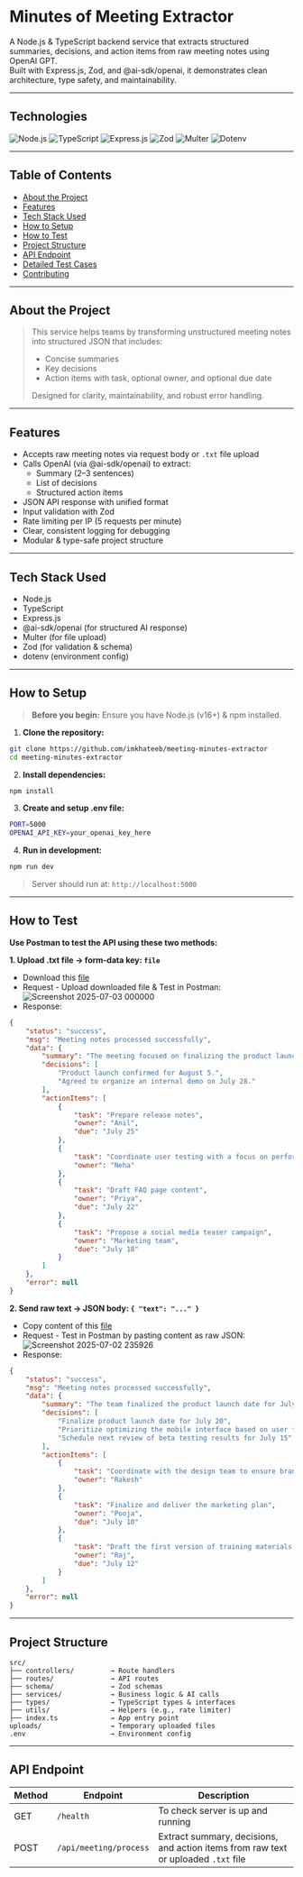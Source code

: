 # Minutes of Meeting Extractor

A Node.js & TypeScript backend service that extracts structured summaries, decisions, and action items from raw meeting notes using OpenAI GPT.  
Built with Express.js, Zod, and @ai-sdk/openai, it demonstrates clean architecture, type safety, and maintainability.

---

## Technologies

![Node.js](https://img.shields.io/badge/Node.js-43853D?style=for-the-badge&logo=node.js&logoColor=white)
![TypeScript](https://img.shields.io/badge/TypeScript-007ACC?style=for-the-badge&logo=typescript&logoColor=white)
![Express.js](https://img.shields.io/badge/Express.js-404D59?style=for-the-badge)
![Zod](https://img.shields.io/badge/Zod-0B7285?style=for-the-badge)
![Multer](https://img.shields.io/badge/Multer-FF6C37?style=for-the-badge)
![Dotenv](https://img.shields.io/badge/Dotenv-ECD53F?style=for-the-badge&logo=dotenv&logoColor=black)

---

## Table of Contents
- [About the Project](#️-about-the-project)
- [Features](#-features)
- [Tech Stack Used](#-tech-stack-used)
- [How to Setup](#-how-to-setup)
- [How to Test](#-how-to-test)
- [Project Structure](#-project-structure)
- [API Endpoint](#-api-endpoint)
- [Detailed Test Cases](#-detailed-test-cases)
- [Contributing](#️-contributing)

---

## About the Project

> This service helps teams by transforming unstructured meeting notes into structured JSON that includes:
> - Concise summaries
> - Key decisions
> - Action items with task, optional owner, and optional due date  
>
> Designed for clarity, maintainability, and robust error handling.

---

## Features
- Accepts raw meeting notes via request body or `.txt` file upload
- Calls OpenAI (via @ai-sdk/openai) to extract:
  - Summary (2–3 sentences)
  - List of decisions
  - Structured action items
- JSON API response with unified format
- Input validation with Zod
- Rate limiting per IP (5 requests per minute)
- Clear, consistent logging for debugging
- Modular & type-safe project structure

---

## Tech Stack Used
- Node.js
- TypeScript
- Express.js
- @ai-sdk/openai (for structured AI response)
- Multer (for file upload)
- Zod (for validation & schema)
- dotenv (environment config)

---

## How to Setup

> **Before you begin:** Ensure you have Node.js (v16+) & npm installed.

1. **Clone the repository:**
```bash
git clone https://github.com/imkhateeb/meeting-minutes-extractor
cd meeting-minutes-extractor
```

2. **Install dependencies:**
```bash
npm install
```

3. **Create and setup .env file:**
```bash
PORT=5000
OPENAI_API_KEY=your_openai_key_here
```

4. **Run in development:**
```bash
npm run dev
```
> Server should run at: `http://localhost:5000`

---

## How to Test
**Use Postman to test the API using these two methods:**

**1. Upload .txt file → form-data key: `file`**
- Download this [file](https://github.com/imkhateeb/meeting-minutes-extractor/blob/master/src/test-cases/file-meeting-notes.txt)
- Request - Upload downloaded file & Test in Postman:
![Screenshot 2025-07-03 000000](https://github.com/user-attachments/assets/0a48bb71-eb1b-4f11-9cfc-0715ae3ebcb7)
- Response:
```json
{
    "status": "success",
    "msg": "Meeting notes processed successfully",
    "data": {
        "summary": "The meeting focused on finalizing the product launch date, assigning tasks for release preparation, and planning user engagement strategies.",
        "decisions": [
            "Product launch confirmed for August 5.",
            "Agreed to organize an internal demo on July 28."
        ],
        "actionItems": [
            {
                "task": "Prepare release notes",
                "owner": "Anil",
                "due": "July 25"
            },
            {
                "task": "Coordinate user testing with a focus on performance metrics",
                "owner": "Neha"
            },
            {
                "task": "Draft FAQ page content",
                "owner": "Priya",
                "due": "July 22"
            },
            {
                "task": "Propose a social media teaser campaign",
                "owner": "Marketing team",
                "due": "July 18"
            }
        ]
    },
    "error": null
}
```

**2. Send raw text → JSON body: `{ "text": "..." }`**
- Copy content of this [file](https://github.com/imkhateeb/meeting-minutes-extractor/blob/master/src/test-cases/text-meeting-notes.txt)
- Request - Test in Postman by pasting content as raw JSON:
  ![Screenshot 2025-07-02 235926](https://github.com/user-attachments/assets/39006b2c-87a9-48f8-bfe0-8263e9ec3af3)
- Response:
```json
{
    "status": "success",
    "msg": "Meeting notes processed successfully",
    "data": {
        "summary": "The team finalized the product launch date for July 20 and discussed key tasks related to the launch, including brand consistency, marketing plans, and mobile interface optimization. They also scheduled a review of beta testing results for July 15.",
        "decisions": [
            "Finalize product launch date for July 20",
            "Prioritize optimizing the mobile interface based on user feedback",
            "Schedule next review of beta testing results for July 15"
        ],
        "actionItems": [
            {
                "task": "Coordinate with the design team to ensure brand consistency",
                "owner": "Rakesh"
            },
            {
                "task": "Finalize and deliver the marketing plan",
                "owner": "Pooja",
                "due": "July 10"
            },
            {
                "task": "Draft the first version of training materials for customer support teams",
                "owner": "Raj",
                "due": "July 12"
            }
        ]
    },
    "error": null
}
```
---

## Project Structure

```plaintext
src/
├── controllers/         → Route handlers
├── routes/              → API routes
├── schema/              → Zod schemas
├── services/            → Business logic & AI calls
├── types/               → TypeScript types & interfaces
├── utils/               → Helpers (e.g., rate limiter)
├── index.ts             → App entry point
uploads/                 → Temporary uploaded files
.env                     → Environment config
```

---

## API Endpoint

| Method | Endpoint                | Description                                                               |
|-------|-------------------------|---------------------------------------------------------------------------|
| GET | `/health` | To check server is up and running |
| POST  | `/api/meeting/process`  | Extract summary, decisions, and action items from raw text or uploaded `.txt` file |


